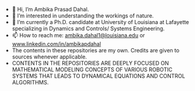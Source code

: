 - 👋 Hi, I’m Ambika Prasad Dahal.
- 👀 I’m interested in understanding the workings of nature.
- 🌱 I’m currently a Ph.D. candidate at University of Louisiana at Lafayette specializing in Dynamics and Controls/ Systems Engineering. 
- 📫 How to reach me: ambika.dahal1@louisiana.edu or www.linkedin.com/in/ambikapdahal
- The contents in these repositories are my own. Credits are given to sources whenever applicable.
- CONTENTS IN THE REPOSITORIES ARE DEEPLY FOCUSED ON MATHEMATICAL MODELING CONCEPTS OF VARIOUS ROBOTIC SYSTEMS THAT LEADS TO DYNAMICAL EQUATIONS AND CONTROL ALGORITHMS.

<!---
apd1991/apd1991 is a ✨ special ✨ repository because its `README.md` (this file) appears on your GitHub profile.
You can click the Preview link to take a look at your changes.
--->
